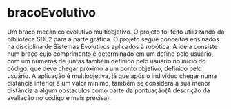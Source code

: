 # bracoEvolutivo
Um braço mecânico evolutivo multiobjetivo. O projeto foi feito utilizzando da biblioteca SDL2 para a parte gráfica. 
O projeto segue conceitos ensinados na disciplina de Sistemas Evolutivos aplicados à robótica.
A ideia consiste num braço cujo comprimento é determinado em um define pelo usuário, com um números de juntas também definido pelo usuário no início do código.
que deve chegar próximo a um ponto objetivo, definido pelo usuário. A aplicação é multiobjetiva, já que após o indivíduo chegar numa distância inferior à um valor mínimo,
também se considera a sua menor distância a algum obstaculos como parte da pontuação(A descrição da avaliação no código é mais precisa).


